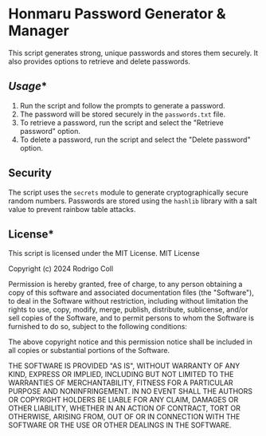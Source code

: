 Honmaru Password Generator & Manager
============================================================

This script generates strong, unique passwords and stores them securely. It also provides options to retrieve and delete passwords.

*******Usage********
-----

1. Run the script and follow the prompts to generate a password.
2. The password will be stored securely in the `passwords.txt` file.
3. To retrieve a password, run the script and select the "Retrieve password" option.
4. To delete a password, run the script and select the "Delete password" option.

******Security******
--------

The script uses the `secrets` module to generate cryptographically secure random numbers. Passwords are stored using the `hashlib` library with a salt value to prevent rainbow table attacks.

******License*******
-------

This script is licensed under the MIT License.
MIT License

Copyright (c) 2024 Rodrigo Coll

Permission is hereby granted, free of charge, to any person obtaining a copy
of this software and associated documentation files (the "Software"), to deal
in the Software without restriction, including without limitation the rights
to use, copy, modify, merge, publish, distribute, sublicense, and/or sell
copies of the Software, and to permit persons to whom the Software is
furnished to do so, subject to the following conditions:

The above copyright notice and this permission notice shall be included in all
copies or substantial portions of the Software.

THE SOFTWARE IS PROVIDED "AS IS", WITHOUT WARRANTY OF ANY KIND, EXPRESS OR
IMPLIED, INCLUDING BUT NOT LIMITED TO THE WARRANTIES OF MERCHANTABILITY,
FITNESS FOR A PARTICULAR PURPOSE AND NONINFRINGEMENT. IN NO EVENT SHALL THE
AUTHORS OR COPYRIGHT HOLDERS BE LIABLE FOR ANY CLAIM, DAMAGES OR OTHER
LIABILITY, WHETHER IN AN ACTION OF CONTRACT, TORT OR OTHERWISE, ARISING FROM,
OUT OF OR IN CONNECTION WITH THE SOFTWARE OR THE USE OR OTHER DEALINGS IN THE
SOFTWARE.
